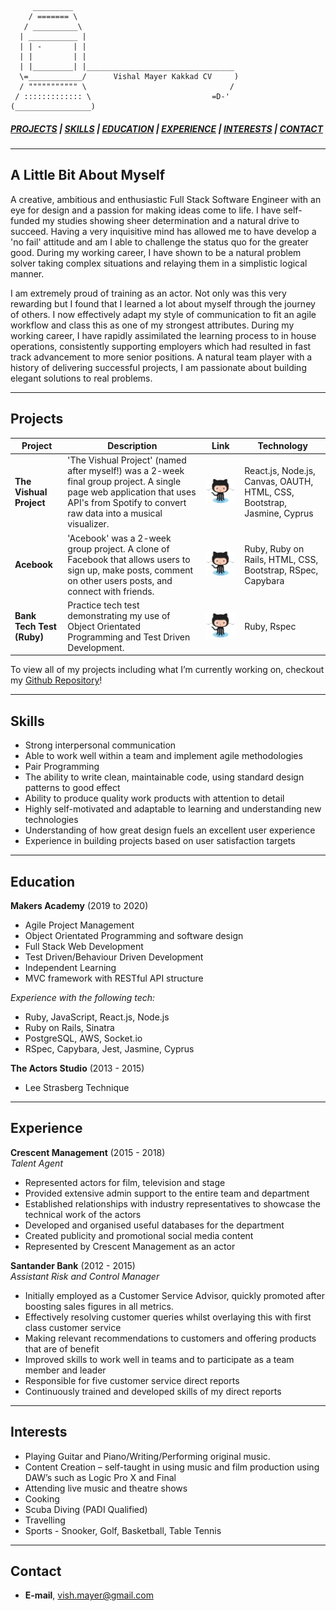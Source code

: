 ```
     _________
    / ======= \
   / __________\
  | ___________ |
  | | -       | |
  | |         | |
  | |_________| |_________________________________
  \=____________/      Vishal Mayer Kakkad CV     )  
  / """"""""""" \                                /
 / ::::::::::::: \                           =D-'
(_________________)
```

##### [*PROJECTS*](#projects) | [*SKILLS*](#skills) | [*EDUCATION*](#education) | [*EXPERIENCE*](#experience) | [*INTERESTS*](#interests) | [*CONTACT*](#contact)

---

## A Little Bit About Myself

A creative, ambitious and enthusiastic Full Stack Software Engineer with an eye for design and a passion for making ideas come to life. I have self-funded my studies showing sheer determination and a natural drive to succeed. Having a very inquisitive mind has allowed me to have develop a 'no fail' attitude and am I able to challenge the status quo for the greater good. During my working career, I have shown to be a natural problem solver taking complex situations and relaying them in a simplistic logical manner.

I am extremely proud of training as an actor. Not only was this very rewarding but I found that I learned a lot about myself through the journey of others. I now effectively adapt my style of communication to fit an agile workflow and class this as one of my strongest attributes. During my working career, I have rapidly assimilated the learning process to in house operations, consistently supporting employers which had resulted in fast track advancement to more senior positions. A natural team player with a history of delivering successful projects, I am passionate about building elegant solutions to real problems.

---

## Projects

| __Project__  | __Description__ | __Link__ | __Technology__ |
|---|---|---|---|
| **The Vishual Project**| 'The Vishual Project' (named after myself!) was a 2-week final group project. A single page web application that uses API's from Spotify to convert raw data into a musical visualizer.| <a href="https://github.com/Walker-TW/Front-End-Vishual/"><img src="./images/github.png" width=220 a>| React.js, Node.js, Canvas, OAUTH, HTML, CSS, Bootstrap,  Jasmine, Cyprus
| **Acebook** | 'Acebook' was a 2-week group project. A clone of Facebook that allows users to sign up, make posts, comment on other users posts, and connect with friends. | <a href="https://github.com/basselalsayed/acebook-derailed/"><img src="./images/github.png" width=220 a>| Ruby, Ruby on Rails, HTML, CSS, Bootstrap, RSpec, Capybara
| **Bank Tech Test (Ruby)** | Practice tech test demonstrating my use of Object Orientated Programming and Test Driven Development.| <a href="https://github.com/Vish-Mayer/bank-tech-test/"><img src="./images/github.png" width=220 a> | Ruby, Rspec

To view all of my projects including what I’m currently working on, checkout my [Github Repository](https://github.com/Vish-Mayer?tab=repositories)!

---

## Skills

- Strong interpersonal communication
- Able to work well within a team and implement agile methodologies
- Pair Programming
- The ability to write clean, maintainable code, using standard design patterns to good effect
- Ability to produce quality work products with attention to detail
- Highly self-motivated and adaptable to learning and understanding new technologies
- Understanding of how great design fuels an excellent user experience
- Experience in building projects based on user satisfaction targets

---

## Education

**Makers Academy** (2019 to 2020)

- Agile Project Management
- Object Orientated Programming and software design
- Full Stack Web Development
- Test Driven/Behaviour Driven Development
- Independent Learning
- MVC framework with RESTful API structure

*Experience with the following tech:*
- Ruby, JavaScript, React.js, Node.js
- Ruby on Rails, Sinatra
- PostgreSQL, AWS, Socket.io
- RSpec, Capybara, Jest, Jasmine, Cyprus

**The Actors Studio** (2013 - 2015)
- Lee Strasberg Technique

---

## Experience

**Crescent Management** (2015 - 2018)   
*Talent Agent*  

- Represented actors for film, television and stage
- Provided extensive admin support to the entire team and department
- Established relationships with industry representatives to showcase the technical work of the actors
- Developed and organised useful databases for the department
- Created publicity and promotional social media content
- Represented by Crescent Management as an actor

**Santander Bank** (2012 - 2015)    
*Assistant Risk and Control Manager*  

- Initially employed as a Customer Service Advisor, quickly promoted after boosting sales figures in all metrics.
- Effectively resolving customer queries whilst overlaying this with first class customer service
- Making relevant recommendations to customers and offering products that are of benefit
- Improved skills to work well in teams and to participate as a team member and leader
- Responsible for five customer service direct reports
- Continuously trained and developed skills of my direct reports

---

## Interests

- Playing Guitar and Piano/Writing/Performing original music.
- Content Creation – self-taught in using music and film production using DAW’s such as Logic Pro X and Final                    
- Attending live music and theatre shows
- Cooking
- Scuba Diving (PADI Qualified)
- Travelling
- Sports - Snooker, Golf, Basketball, Table Tennis

---

## Contact
- __E-mail__, <a href="mailto:vish.mayer@gmail.com">vish.mayer@gmail.com </a>
